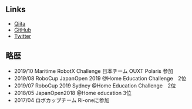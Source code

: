 ## Links
  - [Qiita](https://qiita.com/KN_Apple)
  - [GitHub](https://github.com/nakano16180)
  - [Twitter](https://twitter.com/newton112358)

## 略歴
  - 2019/10  Maritime RobotX Challenge 日本チーム OUXT Polaris 参加
  - 2019/08  RoboCup JapanOpen 2019 @Home Education Challenge　2位
  - 2019/07  RoboCup 2019 Sydney @Home Education Challenge　2位
  - 2018/05  JapanOpen2018 @Home education 3位
  - 2017/04  ロボカップチーム Ri-oneに参加